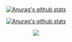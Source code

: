 <div align="center">
  
<a href="https://github.com/anuraghazra/github-readme-stats"><img align="center" src="https://github-readme-stats.vercel.app/api?username=mnixry&show_icons=true&include_all_commits=true&theme=buefy&hide_border=true" alt="Anurag's github stats" /></a>
  
<a href="https://github.com/anuraghazra/github-readme-stats"><img align="center" src="https://github-readme-stats.vercel.app/api?username=HornCopper&show_icons=true&include_all_commits=true&theme=buefy&hide_border=true" alt="Anurag's github stats" /></a>

<a href="https://github.com/anuraghazra/github-readme-stats"><img align="center" src="https://github-readme-stats.vercel.app/api/top-langs/?username=HornCopper&layout=compact&theme=buefy&hide_border=true" /></a>

</div>
